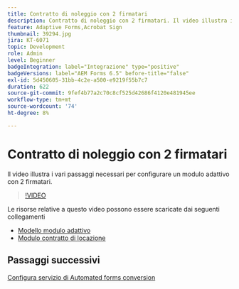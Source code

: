 ```yaml
---
title: Contratto di noleggio con 2 firmatari
description: Contratto di noleggio con 2 firmatari. Il video illustra i vari passaggi necessari per configurare un modulo adattivo con 2 firmatari.
feature: Adaptive Forms,Acrobat Sign
thumbnail: 39294.jpg
jira: KT-6071
topic: Development
role: Admin
level: Beginner
badgeIntegration: label="Integrazione" type="positive"
badgeVersions: label="AEM Forms 6.5" before-title="false"
exl-id: 5d450605-31bb-4c2e-a500-e9219f55b7c7
duration: 622
source-git-commit: 9fef4b77a2c70c8cf525d42686f4120e481945ee
workflow-type: tm+mt
source-wordcount: '74'
ht-degree: 8%

---
```


# Contratto di noleggio con 2 firmatari

Il video illustra i vari passaggi necessari per configurare un modulo adattivo con 2 firmatari.

>[!VIDEO](https://video.tv.adobe.com/v/39294?quality=12&learn=on)

Le risorse relative a questo video possono essere scaricate dai seguenti collegamenti

* [Modello modulo adattivo](assets/tenancy-agreement-template.zip)
* [Modulo contratto di locazione](assets/rental-agreement-form.zip)

## Passaggi successivi

[Configura servizio di Automated forms conversion](./configure-automated-forms-conversion-service.md)